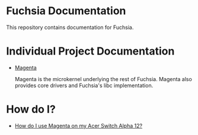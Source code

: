 Fuchsia Documentation
=======================================

This repository contains documentation for Fuchsia.

# Individual Project Documentation

+ [Magenta](https://fuchsia.googlesource.com/magenta/+/master/README.md)

    Magenta is the microkernel underlying the rest of Fuchsia. Magenta
    also provides core drivers and Fuchsia's libc implementation.

# How do I?

+ [How do I use Magenta on my Acer Switch Alpha 12?](https://fuchsia.googlesource.com/magenta/+/master/docs/targets/acer12.md)
